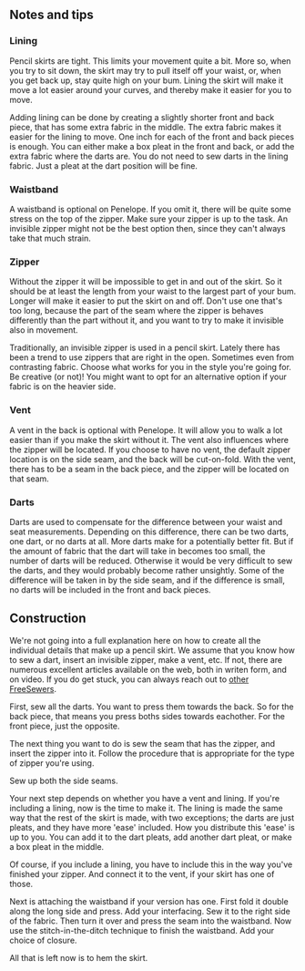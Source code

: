 ## Notes and tips

### Lining

Pencil skirts are tight. This limits your movement quite a bit. More so, when you 
try to sit down, the skirt may try to pull itself off your waist, or, when you get 
back up, stay quite high on your bum. Lining the skirt will make it move a lot
easier around your curves, and thereby make it easier for you to move. 

Adding lining can be done by creating a slightly shorter front and back piece, that 
has some extra fabric in the middle. The extra fabric makes it easier for the 
lining to move. One inch for each of the front and back pieces is enough. You can
either make a box pleat in the front and back, or add the extra fabric where the
darts are. You do not need to sew darts in the lining fabric. Just a pleat at the
dart position will be fine.

### Waistband

A waistband is optional on Penelope. If you omit it, there will be quite some stress
on the top of the zipper. Make sure your zipper is up to the task. An invisible zipper might not be the best option then, since they can't always take that much strain.

### Zipper

Without the zipper it will be impossible to get in and out of the skirt. So it should
be at least the length from your waist to the largest part of your bum. Longer will
make it easier to put the skirt on and off. Don't use one that's too long, because the
part of the seam where the zipper is behaves differently than the part without it, and
you want to try to make it invisible also in movement.

Traditionally, an invisible zipper is used in a pencil skirt. Lately there has been a trend 
to use zippers that are right in the open. Sometimes even from contrasting fabric. 
Choose what works for you in the style you're going for. Be creative (or not)! You might want to opt for an alternative option if your fabric is on the heavier side.

### Vent

A vent in the back is optional with Penelope. It will allow you to walk a lot easier 
than if you make the skirt without it. The vent also influences where the zipper will 
be located. If you choose to have no vent, the default zipper location is on the side
seam, and the back will be cut-on-fold. With the vent, there has to be a seam in the 
back piece, and the zipper will be located on that seam.

### Darts

Darts are used to compensate for the difference between your waist and seat measurements.
Depending on this difference, there can be two darts, one dart, or no darts at all. More
darts make for a potentially better fit. But if the amount of fabric that the dart will
take in becomes too small, the number of darts will be reduced. Otherwise it would be 
very difficult to sew the darts, and they would probably become rather unsightly. Some 
of the difference will be taken in by the side seam, and if the difference is small, no 
darts will be included in the front and back pieces.

## Construction

We're not going into a full explanation here on how to create all the individual details 
that make up a pencil skirt. We assume that you know how to sew a dart, insert an invisible 
zipper, make a vent, etc. If not, there are numerous excellent articles available on the 
web, both in writen form, and on video. If you do get stuck, you can always reach out to 
[other FreeSewers](https://gitter.im/freesewing/help).

First, sew all the darts. You want to press them towards the back. So for the back piece, 
that means you press boths sides towards eachother. For the front piece, just the opposite.

The next thing you want to do is sew the seam that has the zipper, and insert the zipper 
into it. Follow the procedure that is appropriate for the type of zipper you're using.

Sew up both the side seams.

Your next step depends on whether you have a vent and lining. If you're including a lining,
now is the time to make it. The lining is made the same way that the rest of the skirt is 
made, with two exceptions; the darts are just pleats, and they have more 'ease' included. 
How you distribute this 'ease' is up to you. You can add it to the dart pleats, add another 
dart pleat, or make a box pleat in the middle. 

Of course, if you include a lining, you have to include this in the way you've finished 
your zipper. And connect it to the vent, if your skirt has one of those.

Next is attaching the waistband if your version has one. First fold it double along the 
long side and press. Add your interfacing. Sew it to the right side of the fabric. Then 
turn it over and press the seam into the waistband. Now use the stitch-in-the-ditch 
technique to finish the waistband. Add your choice of closure.

All that is left now is to hem the skirt.




